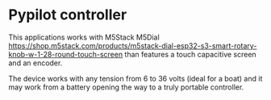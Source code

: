 # Pypilot controller

This applications works with M5Stack M5Dial <https://shop.m5stack.com/products/m5stack-dial-esp32-s3-smart-rotary-knob-w-1-28-round-touch-screen> than features
a touch capacitive screen and an encoder.

The device works with any tension from 6 to 36 volts (ideal for a boat) and it may work from a battery opening the way to a truly portable controller.

